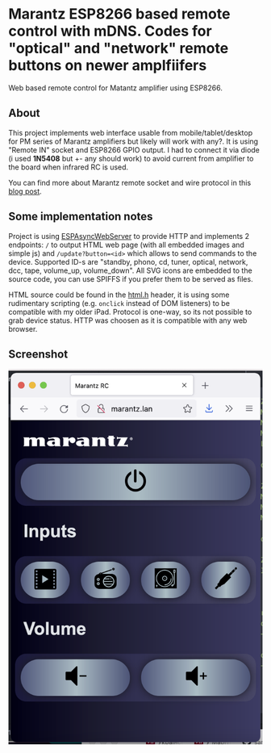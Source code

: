 # Marantz ESP8266 based remote control with mDNS. Codes for "optical" and "network" remote buttons on newer amplfiifers

Web based remote control for Matantz amplifier using ESP8266.

## About

This project implements web interface usable from mobile/tablet/desktop for PM series of Marantz amplifiers but likely will work with any?.
It is using "Remote IN" socket and ESP8266 GPIO output.
I had to connect it via diode (i used **1N5408** but +- any should work) to avoid current from amplifier to the board when infrared RC is used.

You can find more about Marantz remote socket and wire protocol in this [blog post](https://smallhacks.wordpress.com/2021/07/07/controlling-marantz-amplifier-using-arduino-via-remote-socket/).

## Some implementation notes

Project is using [ESPAsyncWebServer](https://github.com/me-no-dev/ESPAsyncWebServer)
to provide HTTP and implements 2 endpoints: `/` to output HTML web page (with all embedded images and simple js) and `/update?button=<id>` which allows to send commands to the device. Supported ID-s are "standby, phono, cd, tuner, optical, network, dcc, tape, volume_up, volume_down". All SVG icons are embedded to the source code, you can use SPIFFS if you prefer them to be served as files.


HTML source could be found in the [html.h](html.h) header, it is using some rudimentary scripting (e.g. `onclick` instead of DOM listeners) to be compatible with my older iPad. Protocol is one-way, so its not possible to grab device status. HTTP was choosen as it is compatible with any web browser.

## Screenshot

![image](screenshot.png)
